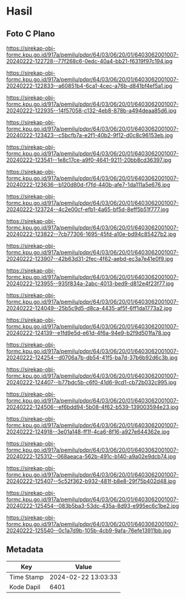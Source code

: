 # Hasil

## Foto C Plano

https://sirekap-obj-formc.kpu.go.id/917a/pemilu/pdpr/64/03/06/20/01/6403062001007-20240222-122728--77f268c6-0edc-40a4-bb21-f6319f97c194.jpg

https://sirekap-obj-formc.kpu.go.id/917a/pemilu/pdpr/64/03/06/20/01/6403062001007-20240222-122833--a60851b4-6ca1-4cec-a76b-d841bf4ef5a1.jpg

https://sirekap-obj-formc.kpu.go.id/917a/pemilu/pdpr/64/03/06/20/01/6403062001007-20240222-122935--14f57058-c132-4eb8-878b-a494deaa85d6.jpg

https://sirekap-obj-formc.kpu.go.id/917a/pemilu/pdpr/64/03/06/20/01/6403062001007-20240222-123423--c5bcfb7a-e2f1-40b2-9f12-d0c8c96153eb.jpg

https://sirekap-obj-formc.kpu.go.id/917a/pemilu/pdpr/64/03/06/20/01/6403062001007-20240222-123541--1e8c17ce-a9f0-4641-9211-20bb8cd36397.jpg

https://sirekap-obj-formc.kpu.go.id/917a/pemilu/pdpr/64/03/06/20/01/6403062001007-20240222-123636--b120d80d-f7fd-440b-afe7-1da111a5e676.jpg

https://sirekap-obj-formc.kpu.go.id/917a/pemilu/pdpr/64/03/06/20/01/6403062001007-20240222-123724--4c2e00cf-efb1-4a65-bf5d-8eff5b51f777.jpg

https://sirekap-obj-formc.kpu.go.id/917a/pemilu/pdpr/64/03/06/20/01/6403062001007-20240222-123822--7cb77306-1695-45fd-a10e-bd94c85427b2.jpg

https://sirekap-obj-formc.kpu.go.id/917a/pemilu/pdpr/64/03/06/20/01/6403062001007-20240222-123907--42b63d31-2fec-4f62-aebd-ec3a7e41e0f9.jpg

https://sirekap-obj-formc.kpu.go.id/917a/pemilu/pdpr/64/03/06/20/01/6403062001007-20240222-123955--935f834a-2abc-4013-bed9-d812e4f23f77.jpg

https://sirekap-obj-formc.kpu.go.id/917a/pemilu/pdpr/64/03/06/20/01/6403062001007-20240222-124049--25b5c9d5-d8ca-4435-af5f-6ff1da1773a2.jpg

https://sirekap-obj-formc.kpu.go.id/917a/pemilu/pdpr/64/03/06/20/01/6403062001007-20240222-124139--e1fd9e5d-e61d-4f6a-94e9-b2f9d501fa78.jpg

https://sirekap-obj-formc.kpu.go.id/917a/pemilu/pdpr/64/03/06/20/01/6403062001007-20240222-124254--d0706a7b-db54-41f5-ba7d-37b6b92d6c3b.jpg

https://sirekap-obj-formc.kpu.go.id/917a/pemilu/pdpr/64/03/06/20/01/6403062001007-20240222-124407--b77bdc5b-c6f0-41d6-9cd1-cb72b032c995.jpg

https://sirekap-obj-formc.kpu.go.id/917a/pemilu/pdpr/64/03/06/20/01/6403062001007-20240222-124506--ef6bdd94-5b08-4f62-b539-139003594e23.jpg

https://sirekap-obj-formc.kpu.go.id/917a/pemilu/pdpr/64/03/06/20/01/6403062001007-20240222-124918--3e01a148-ff1f-4ca6-8f16-a927e644362e.jpg

https://sirekap-obj-formc.kpu.go.id/917a/pemilu/pdpr/64/03/06/20/01/6403062001007-20240222-125312--068aeaca-562b-491c-b140-a9a02e9dcb74.jpg

https://sirekap-obj-formc.kpu.go.id/917a/pemilu/pdpr/64/03/06/20/01/6403062001007-20240222-125407--5c52f362-b932-481f-b8e8-29f75b402d48.jpg

https://sirekap-obj-formc.kpu.go.id/917a/pemilu/pdpr/64/03/06/20/01/6403062001007-20240222-125454--083b5ba3-53dc-435a-8d93-e995ec6c1be2.jpg

https://sirekap-obj-formc.kpu.go.id/917a/pemilu/pdpr/64/03/06/20/01/6403062001007-20240222-125540--0c1a7d9b-105b-4cb9-9afa-76efe13911bb.jpg


## Metadata

| Key        | Value               |
| ---------- | ------------------- |
| Time Stamp | 2024-02-22 13:03:33 |
| Kode Dapil | 6401                |



